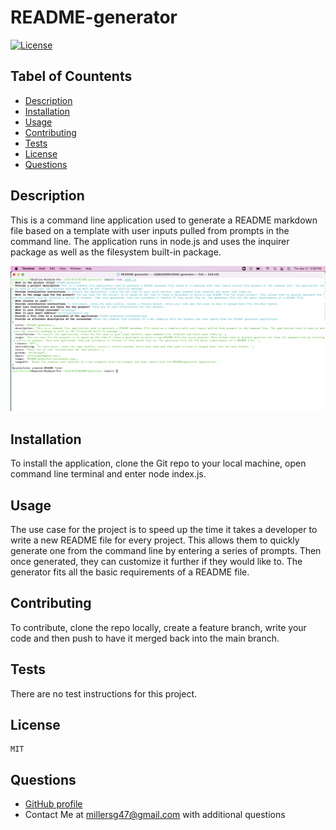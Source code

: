 
  
  # README-generator


  [![License](https://img.shields.io/badge/License-MIT-yellow.svg)](https://opensource.org/licenses/MIT)

  ## Tabel of Countents
  - [Description](#description)
  - [Installation](#installation)
  - [Usage](#usage)
  - [Contributing](#contributing) 
  - [Tests](#tests)
  - [License](#license)
  - [Questions](#questions)
  
  
  ## Description
  This is a command line application used to generate a README markdown file based on a template with user inputs pulled from prompts in the command line. The application runs in node.js and uses the inquirer package as well as the filesystem built-in package.

  ![Shows the command line terminal on a mac computer with the prompts and user inputs from the README-generator application. ](./assets/README-generator-screenshot.png)
  
  ## Installation
  To install the application, clone the Git repo to your local machine, open command line terminal and enter node index.js.
  
  ## Usage    
  The use case for the project is to speed up the time it takes a developer to write a new README file for every project. This allows them to quickly generate one from the command line by entering a series of prompts. Then once generated, they can customize it further if they would like to. The generator fits all the basic requirements of a README file. 
  
  ## Contributing 
  To contribute, clone the repo locally, create a feature branch, write your code and then push to have it merged back into the main branch. 
  
  ## Tests 
  There are no test instructions for this project.
  
  ## License
    MIT
  
  ## Questions
  - [GitHub profile](github.com/millersg47)
  - Contact Me at millersg47@gmail.com with additional questions